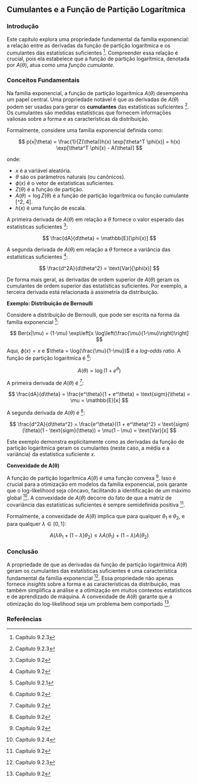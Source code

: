 ## Cumulantes e a Função de Partição Logarítmica

### Introdução
Este capítulo explora uma propriedade fundamental da família exponencial: a relação entre as derivadas da função de partição logarítmica e os cumulantes das estatísticas suficientes [^4]. Compreender essa relação é crucial, pois ela estabelece que a função de partição logarítmica, denotada por $A(\theta)$, atua como uma *função cumulante*.

### Conceitos Fundamentais

Na família exponencial, a função de partição logarítmica $A(\theta)$ desempenha um papel central. Uma propriedade notável é que as derivadas de $A(\theta)$ podem ser usadas para gerar os **cumulantes** das estatísticas suficientes [^4]. Os cumulantes são medidas estatísticas que fornecem informações valiosas sobre a forma e as características da distribuição.

Formalmente, considere uma família exponencial definida como:

$$ p(x|\theta) = \frac{1}{Z(\theta)}h(x) \exp[\theta^T \phi(x)] = h(x) \exp[\theta^T \phi(x) - A(\theta)] $$

onde:
- $x$ é a variável aleatória.
- $\theta$ são os parâmetros naturais (ou canônicos).
- $\phi(x)$ é o vetor de estatísticas suficientes.
- $Z(\theta)$ é a função de partição.
- $A(\theta) = \log Z(\theta)$ é a função de partição logarítmica ou função cumulante [^2, 4].
- $h(x)$ é uma função de escala.

A primeira derivada de $A(\theta)$ em relação a $\theta$ fornece o valor esperado das estatísticas suficientes [^5]:

$$ \frac{dA}{d\theta} = \mathbb{E}[\phi(x)] $$

A segunda derivada de $A(\theta)$ em relação a $\theta$ fornece a variância das estatísticas suficientes [^5]:

$$ \frac{d^2A}{d\theta^2} = \text{Var}[\phi(x)] $$

De forma mais geral, as derivadas de ordem superior de $A(\theta)$ geram os cumulantes de ordem superior das estatísticas suficientes. Por exemplo, a terceira derivada está relacionada à assimetria da distribuição.

**Exemplo: Distribuição de Bernoulli**

Considere a distribuição de Bernoulli, que pode ser escrita na forma da família exponencial [^2]:

$$ Ber(x|\mu) = (1-\mu) \exp\left[x \log\left(\frac{\mu}{1-\mu}\right)\right] $$

Aqui, $\phi(x) = x$ e $\theta = \log(\frac{\mu}{1-\mu})$ é a *log-odds ratio*. A função de partição logarítmica é [^5]:

$$ A(\theta) = \log(1 + e^\theta) $$

A primeira derivada de $A(\theta)$ é [^5]:

$$ \frac{dA}{d\theta} = \frac{e^\theta}{1 + e^\theta} = \text{sigm}(\theta) = \mu = \mathbb{E}[x] $$

A segunda derivada de $A(\theta)$ é [^5]:

$$ \frac{d^2A}{d\theta^2} = \frac{e^\theta}{(1 + e^\theta)^2} = \text{sigm}(\theta)(1 - \text{sigm}(\theta)) = \mu(1 - \mu) = \text{Var}[x] $$

Este exemplo demonstra explicitamente como as derivadas da função de partição logarítmica geram os cumulantes (neste caso, a média e a variância) da estatística suficiente $x$.

**Convexidade de A(θ)**

A função de partição logarítmica $A(\theta)$ é uma função convexa [^5]. Isso é crucial para a otimização em modelos da família exponencial, pois garante que o log-likelihood seja côncavo, facilitando a identificação de um máximo global [^6]. A convexidade de $A(\theta)$ decorre do fato de que a matriz de covariância das estatísticas suficientes é sempre semidefinida positiva [^5].

Formalmente, a convexidade de $A(\theta)$ implica que para qualquer $\theta_1$ e $\theta_2$, e para qualquer $\lambda \in [0, 1]$:

$$ A(\lambda\theta_1 + (1-\lambda)\theta_2) \leq \lambda A(\theta_1) + (1-\lambda) A(\theta_2) $$

### Conclusão
A propriedade de que as derivadas da função de partição logarítmica $A(\theta)$ geram os cumulantes das estatísticas suficientes é uma característica fundamental da família exponencial [^4]. Essa propriedade não apenas fornece *insights* sobre a forma e as características da distribuição, mas também simplifica a análise e a otimização em muitos contextos estatísticos e de aprendizado de máquina. A convexidade de $A(\theta)$ garante que a otimização do log-likelihood seja um problema bem comportado [^5].

### Referências
[^2]: Capítulo 9.2.1
[^4]: Capítulo 9.2.3
[^5]: Capítulo 9.2
[^6]: Capítulo 9.2.4
<!-- END -->